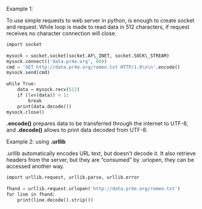 


  
Example 1:  
  
To use simple requests to web server in python, is enough to create socket and request. While loop is made to read data in 512 characters, if request receives no character connection will close.  
  

```python
import socket  
  
mysock = socket.socket(socket.AF\_INET, socket.SOCK\_STREAM)  
mysock.connect(('data.pr4e.org', 80))  
cmd = 'GET http://data.pr4e.org/romeo.txt HTTP/1.0\n\n'.encode()  
mysock.send(cmd)  
  
while True:  
    data = mysock.recv(512)  
    if (len(data)) < 1:  
        break  
    print(data.decode())  
mysock.close()
```
  
  
**.encode()** prepares data to be transferred through the internet to UTF-8, and **.decode()** allows to print data decoded from UTF-8.  
  
Example 2: using **.urllib**  
  
.urllib automatically encodes URL text, but doesn't decode it. It also retrieve headers from the server, but they are “consumed” by .urlopen, they can be accessed another way.  
  

```python
import urllib.request, urllib.parse, urllib.error  
  
fhand = urllib.request.urlopen('http://data.pr4e.org/romeo.txt')  
for line in fhand:  
    print(line.decode().strip())
```
  
  
  
